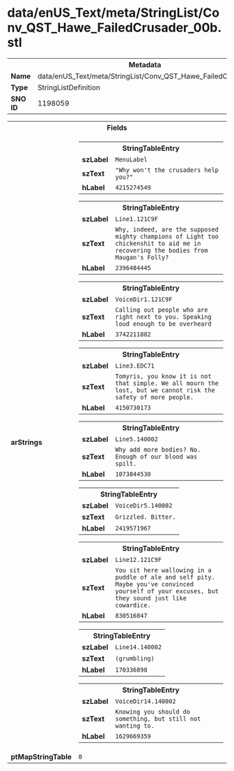 <h1>data/enUS_Text/meta/StringList/Conv_QST_Hawe_FailedCrusader_00b.stl</h1><table><tr><th colspan="100%">Metadata</th></tr><tr><td><b>Name</b></td><td>data/enUS_Text/meta/StringList/Conv_QST_Hawe_FailedCrusader_00b.stl</td></tr><tr><td><b>Type</b></td><td>StringListDefinition</td></tr><tr><td><b>SNO ID</b></td><td>1198059</td></tr></table>

<table><tr><th colspan="100%">Fields</th></tr><tr><td><b>arStrings</b></td><td><table><tr><th colspan="100%">StringTableEntry</th></tr><tr><td><b>szLabel</b></td><td><code>MenuLabel</code></td></tr><tr><td><b>szText</b></td><td><code>"Why won't the crusaders help you?"</code></td></tr><tr><td><b>hLabel</b></td><td><code>4215274549</code></td></tr></table>


<table><tr><th colspan="100%">StringTableEntry</th></tr><tr><td><b>szLabel</b></td><td><code>Line1.121C9F</code></td></tr><tr><td><b>szText</b></td><td><code>Why, indeed, are the supposed mighty champions of Light too chickenshit to aid me in recovering the bodies from Maugan's Folly?</code></td></tr><tr><td><b>hLabel</b></td><td><code>2396484445</code></td></tr></table>


<table><tr><th colspan="100%">StringTableEntry</th></tr><tr><td><b>szLabel</b></td><td><code>VoiceDir1.121C9F</code></td></tr><tr><td><b>szText</b></td><td><code>Calling out people who are right next to you. Speaking loud enough to be overheard</code></td></tr><tr><td><b>hLabel</b></td><td><code>3742211882</code></td></tr></table>


<table><tr><th colspan="100%">StringTableEntry</th></tr><tr><td><b>szLabel</b></td><td><code>Line3.EDC71</code></td></tr><tr><td><b>szText</b></td><td><code>Tomyris, you know it is not that simple. We all mourn the lost, but we cannot risk the safety of more people.</code></td></tr><tr><td><b>hLabel</b></td><td><code>4150730173</code></td></tr></table>


<table><tr><th colspan="100%">StringTableEntry</th></tr><tr><td><b>szLabel</b></td><td><code>Line5.140002</code></td></tr><tr><td><b>szText</b></td><td><code>Why add more bodies? No. Enough of our blood was spilt.</code></td></tr><tr><td><b>hLabel</b></td><td><code>1073844530</code></td></tr></table>


<table><tr><th colspan="100%">StringTableEntry</th></tr><tr><td><b>szLabel</b></td><td><code>VoiceDir5.140002</code></td></tr><tr><td><b>szText</b></td><td><code>Grizzled. Bitter.</code></td></tr><tr><td><b>hLabel</b></td><td><code>2419571967</code></td></tr></table>


<table><tr><th colspan="100%">StringTableEntry</th></tr><tr><td><b>szLabel</b></td><td><code>Line12.121C9F</code></td></tr><tr><td><b>szText</b></td><td><code>You sit here wallowing in a puddle of ale and self pity. Maybe you've convinced yourself of your excuses, but they sound just like cowardice.</code></td></tr><tr><td><b>hLabel</b></td><td><code>830516847</code></td></tr></table>


<table><tr><th colspan="100%">StringTableEntry</th></tr><tr><td><b>szLabel</b></td><td><code>Line14.140002</code></td></tr><tr><td><b>szText</b></td><td><code>(grumbling)</code></td></tr><tr><td><b>hLabel</b></td><td><code>170336898</code></td></tr></table>


<table><tr><th colspan="100%">StringTableEntry</th></tr><tr><td><b>szLabel</b></td><td><code>VoiceDir14.140002</code></td></tr><tr><td><b>szText</b></td><td><code>Knowing you should do something, but still not wanting to.</code></td></tr><tr><td><b>hLabel</b></td><td><code>1629669359</code></td></tr></table>


</td></tr><tr><td><b>ptMapStringTable</b></td><td><code>0</code></td></tr></table>

